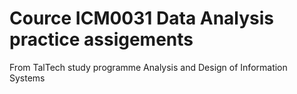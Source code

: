 # Cource ICM0031 Data Analysis practice assigements

From TalTech study programme Analysis and Design of Information Systems
